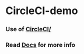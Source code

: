 # CircleCI-demo

### Use of [CircleCI/](https://circleci.com/)

### Read [Docs](https://circleci.com/docs/2.0/hello-world/) for more info